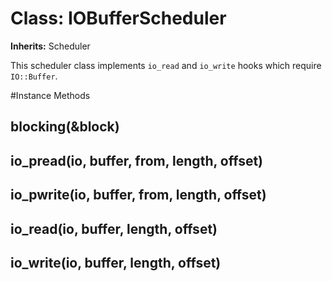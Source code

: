 # Class: IOBufferScheduler
**Inherits:** Scheduler
    

This scheduler class implements `io_read` and `io_write` hooks which require
`IO::Buffer`.



#Instance Methods
## blocking(&block) [](#method-i-blocking)

## io_pread(io, buffer, from, length, offset) [](#method-i-io_pread)

## io_pwrite(io, buffer, from, length, offset) [](#method-i-io_pwrite)

## io_read(io, buffer, length, offset) [](#method-i-io_read)

## io_write(io, buffer, length, offset) [](#method-i-io_write)

